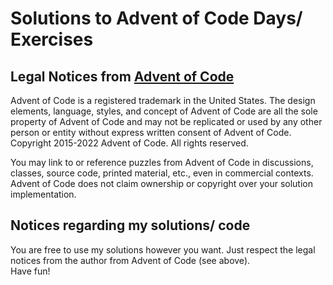 # Solutions to Advent of Code Days/ Exercises

## Legal Notices from [Advent of Code](https://adventofcode.com/2022/about)

Advent of Code is a registered trademark in the United States. The design elements, language, styles, and concept of Advent of Code are all the sole property of Advent of Code and may not be replicated or used by any other person or entity without express written consent of Advent of Code. Copyright 2015-2022 Advent of Code. All rights reserved.

You may link to or reference puzzles from Advent of Code in discussions, classes, source code, printed material, etc., even in commercial contexts. Advent of Code does not claim ownership or copyright over your solution implementation.

## Notices regarding my solutions/ code

You are free to use my solutions however you want. Just respect the legal notices from the author from Advent of Code (see above).  
Have fun!
